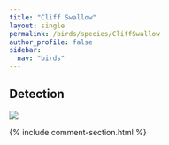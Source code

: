 ```yaml
---
title: "Cliff Swallow"
layout: single
permalink: /birds/species/CliffSwallow
author_profile: false
sidebar:
  nav: "birds"
---
```


<h2>Detection</h2>

<img src="https://beallen.github.io/DevelopmentWebsite/assets/images/birds/CliffSwallow/det.jpg">

{% include comment-section.html %}
